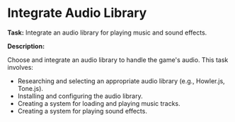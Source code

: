 # Integrate Audio Library

**Task:** Integrate an audio library for playing music and sound effects.

**Description:**

Choose and integrate an audio library to handle the game's audio. This task involves:

- Researching and selecting an appropriate audio library (e.g., Howler.js, Tone.js).
- Installing and configuring the audio library.
- Creating a system for loading and playing music tracks.
- Creating a system for playing sound effects.
